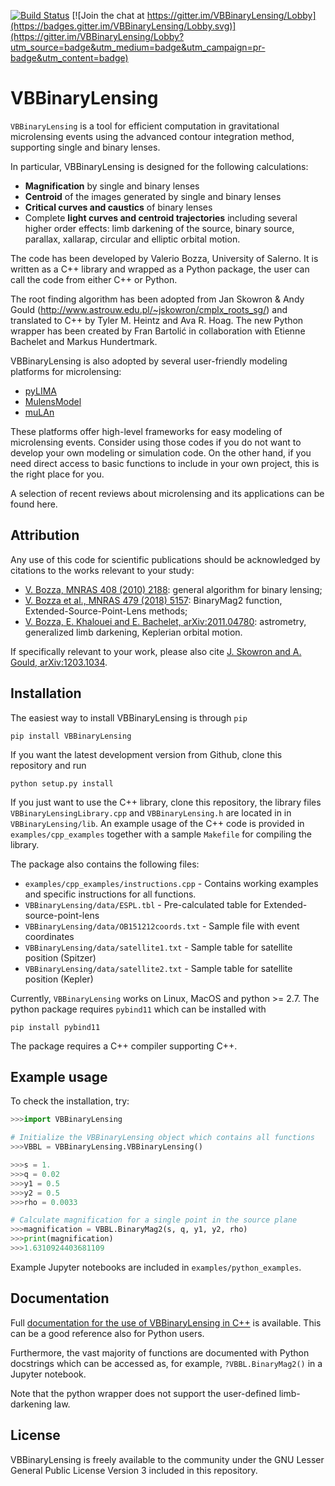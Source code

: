 [![Build Status](https://travis-ci.org/valboz/VBBinaryLensing.svg?branch=master)](https://travis-ci.org/valboz/VBBinaryLensing)
[![Join the chat at https://gitter.im/VBBinaryLensing/Lobby](https://badges.gitter.im/VBBinaryLensing/Lobby.svg)](https://gitter.im/VBBinaryLensing/Lobby?utm_source=badge&utm_medium=badge&utm_campaign=pr-badge&utm_content=badge)

# VBBinaryLensing
`VBBinaryLensing` is a tool for efficient computation in gravitational 
microlensing events using the advanced contour integration method, supporting single and binary lenses. 

In particular, VBBinaryLensing is designed for the following calculations:
- **Magnification** by single and binary lenses
- **Centroid** of the images generated by single and binary lenses
- **Critical curves and caustics** of binary lenses
- Complete **light curves and centroid trajectories** including several higher order effects: limb darkening of the source, binary source, parallax, xallarap, circular and elliptic orbital motion.

The code has been developed by Valerio Bozza, University of Salerno.
It is written as a C++ library and wrapped as a Python package, the user
can call the code from either C++ or Python.

The root finding algorithm has been adopted from Jan Skowron & Andy Gould
(http://www.astrouw.edu.pl/~jskowron/cmplx_roots_sg/)
and translated to C++ by Tyler M. Heintz and Ava R. Hoag.
The new Python wrapper has been created by Fran Bartolić in collaboration with Etienne Bachelet and Markus Hundertmark.

VBBinaryLensing is also adopted by several user-friendly modeling platforms for microlensing:
- [pyLIMA](https://github.com/ebachelet/pyLIMA)
- [MulensModel](https://github.com/rpoleski/MulensModel)
- [muLAn](https://github.com/muLAn-project/muLAn)

These platforms offer high-level frameworks for easy modeling of microlensing events. Consider using those codes if you do not want to develop your own modeling or simulation code. On the other hand, if you need direct access to basic functions to include in your own project, this is the right place for you.

A selection of recent reviews about microlensing and its applications can be found here.

## Attribution
Any use of this code for scientific publications should be acknowledged by citations to the works relevant to your study:
- [V. Bozza, MNRAS 408 (2010) 2188](https://academic.oup.com/mnras/article/408/4/2188/1420048): general algorithm for binary lensing;
- [V. Bozza et al., MNRAS 479 (2018) 5157](https://academic.oup.com/mnras/article-abstract/479/4/5157/5050380): BinaryMag2 function, Extended-Source-Point-Lens methods; 
- [V. Bozza, E. Khalouei and E. Bachelet, arXiv:2011.04780](https://arxiv.org/abs/2011.04780): astrometry, generalized limb darkening, Keplerian orbital motion. 

If specifically relevant to your work, please also cite
[J. Skowron and A. Gould, arXiv:1203.1034](https://arxiv.org/abs/1203.1034).
 

## Installation
The easiest way to install VBBinaryLensing is through `pip`
```
pip install VBBinaryLensing
```
If you want the latest development version from Github, clone this 
repository and run
```
python setup.py install
```
If you just want to use the C++ library, clone this repository, the 
library files `VBBinaryLensingLibrary.cpp` and
`VBBinaryLensing.h` are located in in `VBBinaryLensing/lib`. 
An example usage
of the C++ code is provided in `examples/cpp_examples` together with
a sample `Makefile` for compiling the library.

The package also contains the following files:
- `examples/cpp_examples/instructions.cpp` - Contains working examples and specific instructions for all functions.
- `VBBinaryLensing/data/ESPL.tbl`  - Pre-calculated table for Extended-source-point-lens
- `VBBinaryLensing/data/OB151212coords.txt` - Sample file with event coordinates
- `VBBinaryLensing/data/satellite1.txt` - Sample table for satellite position (Spitzer)
- `VBBinaryLensing/data/satellite2.txt` - Sample table for satellite position (Kepler)


Currently, `VBBinaryLensing` works on Linux, MacOS and python >= 2.7. 
The python package requires `pybind11` which can be installed with
```
pip install pybind11
```
The package requires a C++ compiler supporting C++.

## Example usage
To check the installation, try:
```python
>>>import VBBinaryLensing

# Initialize the VBBinaryLensing object which contains all functions 
>>>VBBL = VBBinaryLensing.VBBinaryLensing()

>>>s = 1.
>>>q = 0.02
>>>y1 = 0.5 
>>>y2 = 0.5 
>>>rho = 0.0033

# Calculate magnification for a single point in the source plane
>>>magnification = VBBL.BinaryMag2(s, q, y1, y2, rho)
>>>print(magnification)
>>>1.6310924403681109
```

Example Jupyter notebooks are included in `examples/python_examples`.

## Documentation
Full [documentation for the use of VBBinaryLensing in C++](/newdocs/documentation.md) is available. This can be a good reference also for Python users. 

Furthermore, the vast majority of functions are documented with Python docstrings which can be accessed as, for example, `?VBBL.BinaryMag2()` in
a Jupyter notebook.

Note that the python wrapper does not support the user-defined limb-darkening law.

## License
VBBinaryLensing is freely available to the community under the 
GNU Lesser General Public License Version 3 included in this repository.
